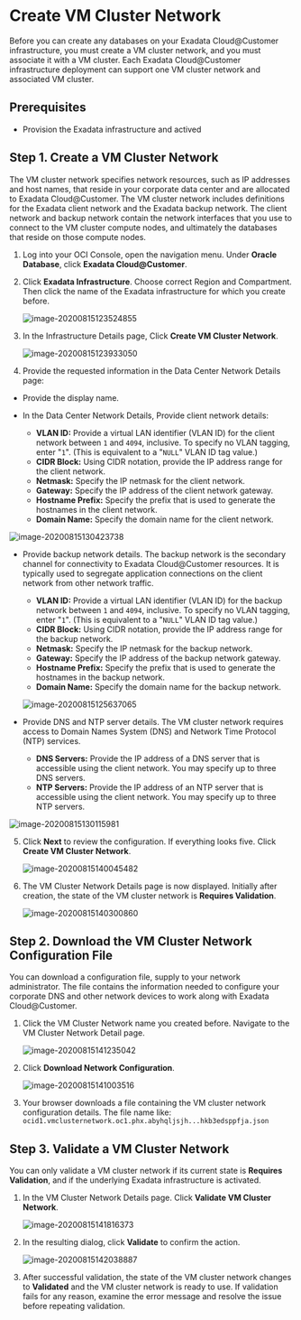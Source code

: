 # Create VM Cluster Network

Before you can create any databases on your Exadata Cloud@Customer infrastructure, you must create a VM cluster network, and you must associate it with a VM cluster. Each Exadata Cloud@Customer infrastructure deployment can support one VM cluster network and associated VM cluster.

## Prerequisites

- Provision the Exadata infrastructure and actived

## Step 1. Create a VM Cluster Network

The VM cluster network specifies network resources, such as IP addresses and host names, that reside in your corporate data center and are allocated to Exadata Cloud@Customer. The VM cluster network includes definitions for the Exadata client network and the Exadata backup network. The client network and backup network contain the network interfaces that you use to connect to the VM cluster compute nodes, and ultimately the databases that reside on those compute nodes.

1. Log into your OCI Console, open the navigation menu. Under **Oracle Database**, click **Exadata Cloud@Customer**.

2. Click **Exadata Infrastructure**. Choose correct Region and Compartment. Then click the name of the Exadata infrastructure for which you create before.

   ![image-20200815123524855](./images/image-20200815123524855.png)

3. In the Infrastructure Details page, Click **Create VM Cluster Network**.

   ![image-20200815123933050](./images/image-20200815123933050.png)

4. Provide the requested information in the Data Center Network Details page:

- Provide the display name.

- In the Data Center Network Details, Provide client network details:

    - **VLAN ID:** Provide a virtual LAN identifier (VLAN ID) for the client network between `1` and `4094`, inclusive. To specify no VLAN tagging, enter "`1`". (This is equivalent to a "`NULL`" VLAN ID tag value.)
    - **CIDR Block:** Using CIDR notation, provide the IP address range for the client network.
    - **Netmask:** Specify the IP netmask for the client network.
    - **Gateway:** Specify the IP address of the client network gateway.
    - **Hostname Prefix:** Specify the prefix that is used to generate the hostnames in the client network.
    - **Domain Name:** Specify the domain name for the client network.
  

 ![image-20200815130423738](./images/image-20200815130423738.png)


- Provide backup network details. The backup network is the secondary channel for connectivity to Exadata Cloud@Customer resources. It is typically used to segregate application connections on the client network from other network traffic.

    - **VLAN ID:** Provide a virtual LAN identifier (VLAN ID) for the backup network between `1` and `4094`, inclusive. To specify no VLAN tagging, enter "`1`". (This is equivalent to a "`NULL`" VLAN ID tag value.)
    - **CIDR Block:** Using CIDR notation, provide the IP address range for the backup network.
    - **Netmask:** Specify the IP netmask for the backup network.
    - **Gateway:** Specify the IP address of the backup network gateway.
    - **Hostname Prefix:** Specify the prefix that is used to generate the hostnames in the backup network.
    - **Domain Name:** Specify the domain name for the backup network.

  ![image-20200815125637065](./images/image-20200815125637065.png)

- Provide DNS and NTP server details. The VM cluster network requires access to Domain Names System (DNS) and Network Time Protocol (NTP) services.

    - **DNS Servers:** Provide the IP address of a DNS server that is accessible using the client network. You may specify up to three DNS servers.
    - **NTP Servers:** Provide the IP address of an NTP server that is accessible using the client network. You may specify up to three NTP servers.

![image-20200815130115981](./images/image-20200815130115981.png)

5. Click **Next** to review the configuration. If everything looks five. Click **Create VM Cluster Network**.

   ![image-20200815140045482](images/image-20200815140045482.png)

6. The VM Cluster Network Details page is now displayed. Initially after creation, the state of the VM cluster network is **Requires Validation**.

   ![image-20200815140300860](images/image-20200815140300860.png)

   

## Step 2. Download the VM Cluster Network Configuration File

You can download a configuration file, supply to your network administrator. The file contains the information needed to configure your corporate DNS and other network devices to work along with Exadata Cloud@Customer.

1. Click the VM Cluster Network name you created before. Navigate to the VM Cluster Network Detail page.

   ![image-20200815141235042](images/image-20200815141235042.png)

2. Click **Download Network Configuration**.

   ![image-20200815141003516](images/image-20200815141003516.png)

3. Your browser downloads a file containing the VM cluster network configuration details. The file name like:  `ocid1.vmclusternetwork.oc1.phx.abyhqljsjh...hkb3edsppfja.json`

   

## Step 3. Validate a VM Cluster Network

You can only validate a VM cluster network if its current state is **Requires Validation**, and if the underlying Exadata infrastructure is activated.

1. In the VM Cluster Network Details page. Click **Validate VM Cluster Network**.

   ![image-20200815141816373](images/image-20200815141816373.png)

2. In the resulting dialog, click **Validate** to confirm the action.

   ![image-20200815142038887](images/image-20200815142038887.png)

3. After successful validation, the state of the VM cluster network changes to **Validated** and the VM cluster network is ready to use. If validation fails for any reason, examine the error message and resolve the issue before repeating validation.

   



